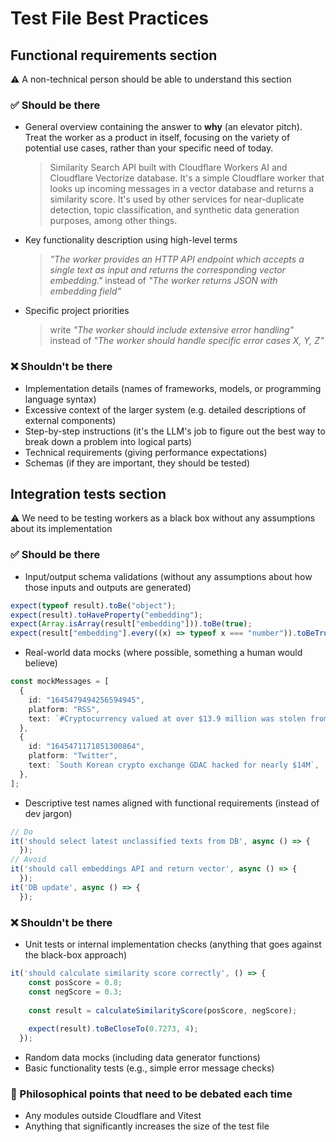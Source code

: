 # Test File Best Practices

## Functional requirements section
⚠️ A non-technical person should be able to understand this section
### ✅️ Should be there
- General overview containing the answer to **why** (an elevator pitch). Treat the worker as a product in itself, focusing on the variety of potential use cases, rather than your specific need of today.
   > Similarity Search API built with Cloudflare Workers AI and Cloudflare Vectorize database. It's a simple Cloudflare worker that looks up incoming messages in a vector database and returns a similarity score. It's used by other services for near-duplicate detection, topic classification, and synthetic data generation purposes, among other things.
- Key functionality description using high-level terms
   > *"The worker provides an HTTP API endpoint which accepts a single text as input and returns the corresponding vector embedding."* instead of *"The worker returns JSON with embedding field"*
- Specific project priorities
   > write *"The worker should include extensive error handling"* instead of *"The worker should handle specific error cases X, Y, Z"*
### ❌ Shouldn't be there
- Implementation details (names of frameworks, models, or programming language syntax)
- Excessive context of the larger system (e.g. detailed descriptions of external components)
- Step-by-step instructions (it's the LLM's job to figure out the best way to break down a problem into logical parts)
- Technical requirements (giving performance expectations)
- Schemas (if they are important, they should be tested)
## Integration tests section
⚠️ We need to be testing workers as a black box without any assumptions about its implementation
### ✅️ Should be there
- Input/output schema validations (without any assumptions about how those inputs and outputs are generated)
```ts
expect(typeof result).toBe("object");
expect(result).toHaveProperty("embedding");
expect(Array.isArray(result["embedding"])).toBe(true);
expect(result["embedding"].every((x) => typeof x === "number")).toBeTruthy();
```
- Real-world data mocks (where possible, something a human would believe)
```ts
const mockMessages = [
  {
    id: "1645479494256594945",
    platform: "RSS",
    text: `#Cryptocurrency valued at over $13.9 million was stolen from the #SouthKorean exchange #GDAC.`,
  },
  {
    id: "1645471171851300864",
    platform: "Twitter",
    text: `South Korean crypto exchange GDAC hacked for nearly $14M`,
  },
];
```
- Descriptive test names aligned with functional requirements (instead of dev jargon)
```ts
// Do
it('should select latest unclassified texts from DB', async () => {
  });
// Avoid
it('should call embeddings API and return vector', async () => {
  });
it('DB update', async () => {
  });
```
### ❌ Shouldn't be there
- Unit tests or internal implementation checks (anything that goes against the black-box approach)
```ts
it('should calculate similarity score correctly', () => {
    const posScore = 0.8;
    const negScore = 0.3;
    
    const result = calculateSimilarityScore(posScore, negScore);
    
    expect(result).toBeCloseTo(0.7273, 4);
  });
```
- Random data mocks (including data generator functions)
- Basic functionality tests (e.g., simple error message checks)
### 🤔 Philosophical points that need to be debated each time
- Any modules outside Cloudflare and Vitest
- Anything that significantly increases the size of the test file
